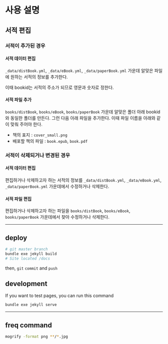 # 사용 설명

## 서적 편집

### 서적이 추가된 경우

#### 서적 데이터 편집

`_data/distBook.yml`, `_data/eBook.yml`, `_data/paperBook.yml` 가운데 알맞은 파일에 원하는 서적의 정보를 추가한다.

이때 bookid는 서적의 주소가 되므로 영문과 숫자로 정한다. 

#### 서적 파일 추가

`books/distBook`, `books/eBook`, `books/paperBook` 가운데 알맞은 폴더 아래 bookid와 동일한 폴더를 만든다. 그런 다음 아래 파일을 추가한다. 이때 파일 이름을 아래와 같이 맞춰 주어야 한다.

* 책의 표지 : `cover_small.png`
* 배포할 책의 파일 : `book.epub`, `book.pdf`

### 서적이 삭제되거나 변경된 경우

#### 서적 데이터 편집

편집하거나 삭제하고자 하는 서적의 정보를 `_data/distBook.yml`, `_data/eBook.yml`, `_data/paperBook.yml` 가운데에서 수정하거나 삭제한다.


#### 서적 파일 편집

편집하거나 삭제하고자 하는 파일을 `books/distBook`, `books/eBook`, `books/paperBook` 가운데에서 찾아 수정하거나 삭제한다.


***

## deploy

```bash
# git master branch
bundle exe jekyll build
# Site located /docs
```

then, `git` `commit` and `push`

## development

If you want to test pages, you can run this command

```bash
bundle exe jekyll serve
```

***

## freq command

```bash
mogrify -format png **/*.jpg
```
